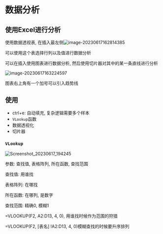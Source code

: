 # 数据分析

## 使用Excel进行分析

使用数据透视表, 在插入最左侧![image-20230617162814385](E:\a学习\笔记\img\image-20230617162814385.png)

可以使用这个表选择行列以及值进行数据分析

可以在插入使用图表进行数据分析, 然后使用切片器对其中的某一条直线进行分析

![image-20230617163224597](E:\a学习\笔记\img\image-20230617163224597.png)

图表右上角有一个加号可以引入趋势线

## 使用

+   ctrl+e: 自动填充, 复杂逻辑需要多个样本
+   `VLookup`函数
+   数据透视化
+   切片器

### `VLookup`

![Screenshot_20230617_194245](E:\a学习\笔记\img\Screenshot_20230617_194245.jpg)



参数: 查找值, 表格阵列, 所在函数, 查找范围

查找值: 用谁找

表格阵列: 在哪找

所在函数: 在哪列, 是数字

查找范围: 精确0, 模糊1

=VLOOKUP(F2, A2:D13, 4, 0), 用谁找时候作为范围的狩猎

=VLOOKUP(F2, [表名] !A2:D13, 4, 0)模糊查找的时候要升序排列





